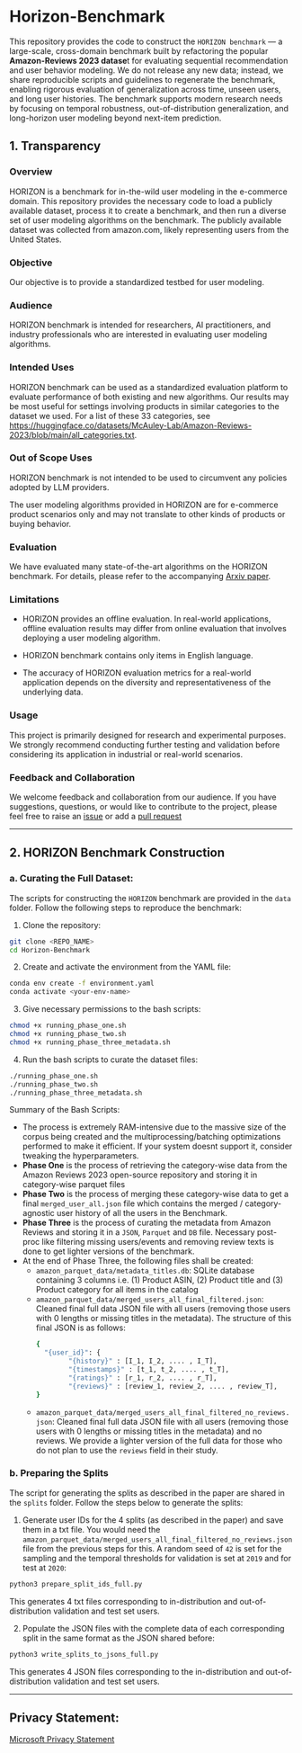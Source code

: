 # Horizon-Benchmark

This repository provides the code to construct the `HORIZON benchmark` — a large-scale, cross-domain benchmark built by refactoring the popular **Amazon-Reviews 2023 datase**t for evaluating sequential recommendation and user behavior modeling.
We do not release any new data; instead, we share reproducible scripts and guidelines to regenerate the benchmark, enabling rigorous evaluation of generalization across time, unseen users, and long user histories. The benchmark supports modern research needs by focusing on temporal robustness, out-of-distribution generalization, and long-horizon user modeling beyond next-item prediction.

## 1. Transparency  

### Overview 

HORIZON is a benchmark for in-the-wild user modeling in the e-commerce domain. This repository provides the necessary code to load a publicly available dataset, process it to create a benchmark, and then run a diverse set of user modeling algorithms on the benchmark. The publicly available dataset was collected from amazon.com, likely representing users from the United States.   

### Objective 

Our objective is to provide a standardized testbed for user modeling.  

### Audience 

HORIZON benchmark is intended for researchers, AI practitioners, and industry professionals who are interested in evaluating user modeling algorithms. 

### Intended Uses 

HORIZON benchmark can be used as a standardized evaluation platform to evaluate performance of both existing and new algorithms. Our results may be most useful for settings involving products in similar categories to the dataset we used. For a list of these 33 categories, see https://huggingface.co/datasets/McAuley-Lab/Amazon-Reviews-2023/blob/main/all_categories.txt. 

### Out of Scope Uses 

HORIZON benchmark is not intended to be used to circumvent any policies adopted by LLM providers. 

The user modeling algorithms provided in HORIZON are for e-commerce product scenarios only and may not translate to other kinds of products or buying behavior. 

### Evaluation 

We have evaluated many state-of-the-art algorithms on the HORIZON benchmark. For details, please refer to the accompanying [Arxiv paper](TBD). 

### Limitations 

- HORIZON provides an offline evaluation. In real-world applications, offline evaluation results may differ from online evaluation that involves deploying a user modeling algorithm. 

- HORIZON benchmark contains only items in English language. 

- The accuracy of HORIZON evaluation metrics for a real-world application depends on the diversity and representativeness of the underlying data.

### Usage 

This project is primarily designed for research and experimental purposes. We strongly recommend conducting further testing and validation before considering its application in industrial or real-world scenarios. 

### Feedback and Collaboration 

We welcome feedback and collaboration from our audience. If you have suggestions, questions, or would like to contribute to the project, please feel free to raise an [issue](https://github.com/microsoft/horizon-benchmark/issues) or add a [pull request](https://github.com/microsoft/horizon-benchmark/pulls) 

---
## 2. HORIZON Benchmark Construction

### a. Curating the Full Dataset:
The scripts for constructing the `HORIZON` benchmark are provided in the `data` folder. Follow the following steps to reproduce the benchmark:

1. Clone the repository:
```bash
git clone <REPO_NAME>
cd Horizon-Benchmark
```

2. Create and activate the environment from the YAML file:
```bash
conda env create -f environment.yaml
conda activate <your-env-name>
```
  
3. Give necessary permissions to the bash scripts:
```bash
chmod +x running_phase_one.sh
chmod +x running_phase_two.sh
chmod +x running_phase_three_metadata.sh
```

4. Run the bash scripts to curate the dataset files:
```bash
./running_phase_one.sh
./running_phase_two.sh
./running_phase_three_metadata.sh
```

Summary of the Bash Scripts:
- The process is extremely RAM-intensive due to the massive size of the corpus being created and the multiprocessing/batching optimizations performed to make it efficient. If your system doesnt support it, consider tweaking the hyperparameters.
- **Phase One** is the process of retrieving the category-wise data from the Amazon Reviews 2023 open-source repository and storing it in category-wise parquet files
- **Phase Two** is the process of merging these category-wise data to get a final `merged_user_all.json` file which contains the merged / category-agnostic user history of all the users in the Benchmark.
- **Phase Three** is the process of curating the metadata from Amazon Reviews and storing it in a `JSON`, `Parquet` and `DB` file. Necessary post-proc like filtering missing users/events and removing review texts is done to get lighter versions of the benchmark.
-  At the end of Phase Three, the following files shall be created:
    - `amazon_parquet_data/metadata_titles.db`: SQLite database containing 3 columns i.e. (1) Product ASIN, (2) Product title and (3) Product category for all items in the catalog
    - `amazon_parquet_data/merged_users_all_final_filtered.json`: Cleaned final full data JSON file with all users (removing those users with 0 lengths or missing titles in the metadata). The structure of this final JSON is as follows:
      ```bash
      {
        "{user_id}": {
              "{history}" : [I_1, I_2, .... , I_T],
              "{timestamps}" : [t_1, t_2, .... , t_T],
              "{ratings}" : [r_1, r_2, .... , r_T],
              "{reviews}" : [review_1, review_2, .... , review_T],      
      }
      ```
   - `amazon_parquet_data/merged_users_all_final_filtered_no_reviews.json`: Cleaned final full data JSON file with all users (removing those users with 0 lengths or missing titles in the metadata) and no reviews. We provide a lighter version of the full data for those who do not plan to use the `reviews` field in their study.

### b. Preparing the Splits
The script for generating the splits as described in the paper are shared in the `splits` folder. Follow the steps below to generate the splits:
1. Generate user IDs for the 4 splits (as described in the paper) and save them in a txt file. You would need the `amazon_parquet_data/merged_users_all_final_filtered_no_reviews.json` file from the previous steps for this. A random seed of `42` is set for the sampling and the temporal thresholds for validation is set at `2019` and for test at `2020`:
```bash
python3 prepare_split_ids_full.py
```
This generates 4 txt files corresponding to in-distribution and out-of-distribution validation and test set users. 

2. Populate the JSON files with the complete data of each corresponding split in the same format as the JSON shared before:
```bash
python3 write_splits_to_jsons_full.py
```
This generates 4 JSON files corresponding to the in-distribution and out-of-distribution validation and test set users.

---
## Privacy Statement:
[Microsoft Privacy Statement](https://www.microsoft.com/en-us/privacy/privacystatement)
